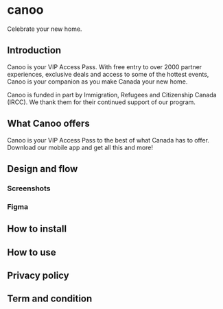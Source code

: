 # canoo

Celebrate your new home.

## Introduction

Canoo is your VIP Access Pass. With free entry to over 2000 partner experiences, exclusive deals and access to some of the hottest events, Canoo is your companion as you make Canada your new home.

Canoo is funded in part by Immigration, Refugees and Citizenship Canada (IRCC). We thank them for their continued support of our program.

## What Canoo offers

Canoo is your VIP Access Pass to the best of what Canada has to offer. Download our mobile app and get all this and more!

## Design and flow

### Screenshots

### Figma 

## How to install

## How to use

## Privacy policy

## Term and condition